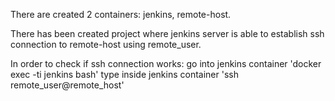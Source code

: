There are created 2 containers: jenkins, remote-host.

There has been created project where jenkins server is able to establish ssh connection to remote-host using remote_user.

In order to check if ssh connection works: go into jenkins container 'docker exec -ti jenkins bash' type inside jenkins container 'ssh remote_user@remote_host'
